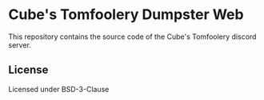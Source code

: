 # Cube's Tomfoolery Dumpster Web
This repository contains the source code of the Cube's Tomfoolery discord server.

## License
Licensed under BSD-3-Clause 
